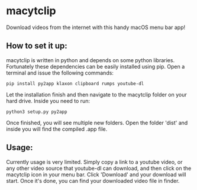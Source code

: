 # macytclip
Download videos from the internet with this handy macOS menu bar app!

## How to set it up:
macytclip is written in python and depends on some python libraries. Fortunately these dependencies can be easily installed using pip. Open a terminal and issue the following commands:

```
pip install py2app klaxon clipboard rumps youtube-dl
```

Let the installation finish and then navigate to the macytclip folder on your hard drive. Inside you need to run:


```
python3 setup.py py2app
```

Once finished, you will see multiple new folders. Open the folder 'dist' and inside you will find the compiled .app file.

## Usage:

Currently usage is very limited. Simply copy a link to a youtube video, or any other video source that youtube-dl can download, and then click on the macytclip icon in your menu bar. Click 'Download' and your download will start. Once it's done, you can find your downloaded video file in finder.
